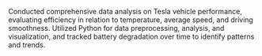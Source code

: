 Conducted comprehensive data analysis on Tesla vehicle performance, evaluating efficiency in relation to temperature, average speed, and driving smoothness. Utilized Python for data preprocessing, analysis, and visualization, and tracked battery degradation over time to identify patterns and trends.
